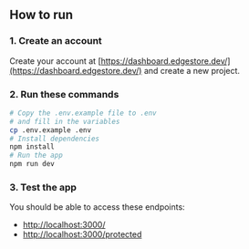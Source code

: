 ## How to run

### 1. Create an account

Create your account at [https://dashboard.edgestore.dev/](https://dashboard.edgestore.dev/) and create a new project.

### 2. Run these commands

```bash
# Copy the .env.example file to .env
# and fill in the variables
cp .env.example .env
# Install dependencies
npm install
# Run the app
npm run dev
```

### 3. Test the app

You should be able to access these endpoints:

- [http://localhost:3000/](http://localhost:3000/)
- [http://localhost:3000/protected](http://localhost:3000/protected)
